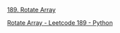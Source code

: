 [189. Rotate Array](https://leetcode.com/problems/rotate-array/description/)

[Rotate Array - Leetcode 189 - Python](https://youtu.be/BHr381Guz3Y?si=b7o1bEXqnvlyVBfU)